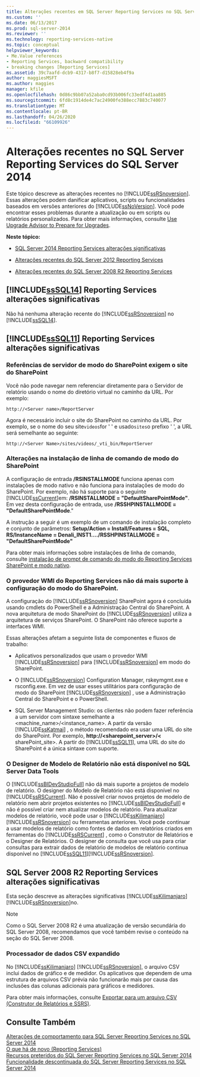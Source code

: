 ```yaml
---
title: Alterações recentes em SQL Server Reporting Services no SQL Server 2014 | Microsoft Docs
ms.custom: ''
ms.date: 06/13/2017
ms.prod: sql-server-2014
ms.reviewer: ''
ms.technology: reporting-services-native
ms.topic: conceptual
helpviewer_keywords:
- Me.Value references
- Reporting Services, backward compatibility
- breaking changes [Reporting Services]
ms.assetid: 39c7aafd-dcb9-4317-b8f7-d15828eb4f9a
author: maggiesMSFT
ms.author: maggies
manager: kfile
ms.openlocfilehash: 0d86c9bb07a52aba0cd93b006fc33edf4d1aa885
ms.sourcegitcommit: 6fd8c1914de4c7ac24900fe388ecc7883c740077
ms.translationtype: MT
ms.contentlocale: pt-BR
ms.lasthandoff: 04/26/2020
ms.locfileid: "66109926"
---
```

# <a name="breaking-changes-in-sql-server-reporting-services-in-sql-server-2014"></a>Alterações recentes no SQL Server Reporting Services do SQL Server 2014
  Este tópico descreve as alterações recentes no [!INCLUDE[ssRSnoversion](../includes/ssrsnoversion-md.md)]. Essas alterações podem danificar aplicativos, scripts ou funcionalidades baseados em versões anteriores do [!INCLUDE[ssNoVersion](../includes/ssnoversion-md.md)]. Você pode encontrar esses problemas durante a atualização ou em scripts ou relatórios personalizados. Para obter mais informações, consulte [Use Upgrade Advisor to Prepare for Upgrades](../sql-server/install/use-upgrade-advisor-to-prepare-for-upgrades.md).  
  
 **Neste tópico:**  
  
-   [SQL Server 2014 Reporting Services alterações significativas](#bkmk_sql14)  
  
-   [Alterações recentes do SQL Server 2012 Reporting Services](#bkmk_rc0)  
  
-   [Alterações recentes do SQL Server 2008 R2 Reporting Services](#bkmk_kj)  
  
##  <a name="sssql14-reporting-services-breaking-changes"></a><a name="bkmk_sql14"></a>[!INCLUDE[ssSQL14](../includes/sssql14-md.md)] Reporting Services alterações significativas  
 Não há nenhuma alteração recente do [!INCLUDE[ssRSnoversion](../includes/ssrsnoversion-md.md)] no [!INCLUDE[ssSQL14](../includes/sssql14-md.md)].  
  
##  <a name="sssql11-reporting-services-breaking-changes"></a><a name="bkmk_rc0"></a>[!INCLUDE[ssSQL11](../includes/sssql11-md.md)] Reporting Services alterações significativas  
  
### <a name="sharepoint-mode-server-references-require-the-sharepoint-site"></a>Referências de servidor de modo do SharePoint exigem o site do SharePoint  
 Você não pode navegar nem referenciar diretamente para o Servidor de relatório usando o nome do diretório virtual no caminho da URL. Por exemplo:  
  
 `http://<Server name>/ReportServer`  
  
 Agora é necessário incluir o site do SharePoint no caminho da URL. Por exemplo, se o nome do seu site`videos`for ' ' e usado`sites`o prefixo ' ', a URL será semelhante ao seguinte:  
  
 `http://<Server Name>/sites/videos/_vti_bin/ReportServer`  
  
### <a name="changes-to-sharepoint-mode-command-line-installation"></a>Alterações na instalação de linha de comando de modo do SharePoint  
 A configuração de entrada **/RSINSTALLMODE** funciona apenas com instalações de modo nativo e não funciona para instalações de modo do SharePoint. Por exemplo, não há suporte para o seguinte [!INCLUDE[ssCurrent](../includes/sscurrent-md.md)]em: **/RSINSTALLMODE = "DefaultSharePointMode"**. Em vez desta configuração de entrada, use **/RSSHPINSTALLMODE = "DefaultSharePointMode**."  
  
 A instrução a seguir é um exemplo de um comando de instalação completo e conjunto de parâmetros: **Setup/Action = Install/Features = SQL, RS/InstanceName = Denali_INST1..../RSSHPINSTALLMODE = "DefaultSharePointMode"**  
  
 Para obter mais informações sobre instalações de linha de comando, consulte [instalação de prompt de comando do modo do Reporting Services SharePoint e modo nativo](install-windows/install-reporting-services-at-the-command-prompt.md).  
  
### <a name="the-reporting-services-wmi-provider-no-longer-supports-configuration-of-sharepoint-mode"></a>O provedor WMI do Reporting Services não dá mais suporte à configuração do modo do SharePoint.  
 A configuração do [!INCLUDE[ssRSnoversion](../includes/ssrsnoversion-md.md)] SharePoint agora é concluída usando cmdlets do PowerShell e a Administração Central do SharePoint. A nova arquitetura de modo SharePoint do [!INCLUDE[ssRSnoversion](../includes/ssrsnoversion-md.md)] utiliza a arquitetura de serviços SharePoint. O SharePoint não oferece suporte a interfaces WMI.  
  
 Essas alterações afetam a seguinte lista de componentes e fluxos de trabalho:  
  
-   Aplicativos personalizados que usam o provedor WMI [!INCLUDE[ssRSnoversion](../includes/ssrsnoversion-md.md)] para [!INCLUDE[ssRSnoversion](../includes/ssrsnoversion-md.md)] em modo do SharePoint.  
  
-   O [!INCLUDE[ssRSnoversion](../includes/ssrsnoversion-md.md)] Configuration Manager, rskeymgmt.exe e rsconfig.exe. Em vez de usar esses utilitários para configuração de modo do SharePoint [!INCLUDE[ssRSnoversion](../includes/ssrsnoversion-md.md)] , use a Administração Central do SharePoint e o PowerShell.  
  
-   SQL Server Management Studio: os clientes não podem fazer referência a um servidor com sintaxe semelhante a <machine_name>/<instance_name>. A partir da versão [!INCLUDE[ssKatmai](../includes/sskatmai-md.md)] , o método recomendado era usar uma URL do site do SharePoint. Por exemplo, **http://<sharepoint_server>/<** sharePoint_site>. A partir do [!INCLUDE[ssSQL11](../includes/sssql11-md.md)], uma URL do site do SharePoint é a única sintaxe com suporte.  
  
### <a name="report-model-designer-is-not-available-in-sql-server-data-tools"></a>O Designer de Modelo de Relatório não está disponível no SQL Server Data Tools  
 O [!INCLUDE[ssBIDevStudioFull](../includes/ssbidevstudiofull-md.md)] não dá mais suporte a projetos de modelo de relatório. O designer do Modelo de Relatório não está disponível no [!INCLUDE[ssRSCurrent](../includes/ssrscurrent-md.md)]. Não é possível criar novos projetos de modelo de relatório nem abrir projetos existentes no [!INCLUDE[ssBIDevStudioFull](../includes/ssbidevstudiofull-md.md)] e não é possível criar nem atualizar modelos de relatório. Para atualizar modelos de relatório, você pode usar o [!INCLUDE[ssKilimanjaro](../includes/sskilimanjaro-md.md)][!INCLUDE[ssRSnoversion](../includes/ssrsnoversion-md.md)] ou ferramentas anteriores. Você pode continuar a usar modelos de relatório como fontes de dados em relatórios criados em ferramentas do [!INCLUDE[ssRSCurrent](../includes/ssrscurrent-md.md)] , como o Construtor de Relatórios e o Designer de Relatórios. O designer de consulta que você usa para criar consultas para extrair dados de relatório de modelos de relatório continua disponível no [!INCLUDE[ssSQL11](../includes/sssql11-md.md)][!INCLUDE[ssRSnoversion](../includes/ssrsnoversion-md.md)].  
  
##  <a name="sql-server-2008-r2-reporting-services-breaking-changes"></a><a name="bkmk_kj"></a>SQL Server 2008 R2 Reporting Services alterações significativas  
 Esta seção descreve as alterações significativas [!INCLUDE[ssKilimanjaro](../includes/sskilimanjaro-md.md)] [!INCLUDE[ssRSnoversion](../includes/ssrsnoversion-md.md)]no.  
  
> [!NOTE]  
>  Como o SQL Server 2008 R2 é uma atualização de versão secundária do SQL Server 2008, recomendamos que você também revise o conteúdo na seção do SQL Server 2008.  
  
### <a name="expanded-csv-data-renderer"></a>Processador de dados CSV expandido  
 No [!INCLUDE[ssKilimanjaro](../includes/sskilimanjaro-md.md)] [!INCLUDE[ssRSnoversion](../includes/ssrsnoversion-md.md)], o arquivo CSV inclui dados de gráfico e de medidor. Os aplicativos que dependem de uma estrutura de arquivos CSV prévia não funcionarão mais por causa das inclusões das colunas adicionais para gráficos e medidores.  
  
 Para obter mais informações, consulte [Exportar para um arquivo CSV &#40;Construtor de Relatórios e SSRS&#41;](report-builder/exporting-to-a-csv-file-report-builder-and-ssrs.md).  
  
## <a name="see-also"></a>Consulte Também  
 [Alterações de comportamento para SQL Server Reporting Services no SQL Server 2014](behavior-changes-to-sql-server-reporting-services-in-sql-server-2016.md)   
 [O que há de novo &#40;Reporting Services&#41;](what-s-new-reporting-services.md)   
 [Recursos preteridos do SQL Server Reporting Services no SQL Server 2014](deprecated-features-in-sql-server-reporting-services-ssrs.md)   
 [Funcionalidade descontinuada do SQL Server Reporting Services no SQL Server 2014](discontinued-functionality-to-sql-server-reporting-services-in-sql-server.md)  
  
  
